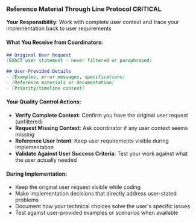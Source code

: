 ### Reference Material Through Line Protocol **CRITICAL**
**Your Responsibility**: Work with complete user context and trace your implementation back to user requirements

#### What You Receive from Coordinators:
```markdown
## Original User Request
[EXACT user statement - never filtered or paraphrased]

## User-Provided Details
- [Examples, error messages, specifications]
- [Reference materials or documentation]
- [Priority/timeline context]
```

#### Your Quality Control Actions:
- **Verify Complete Context**: Confirm you have the original user request (unfiltered)
- **Request Missing Context**: Ask coordinator if any user context seems missing
- **Reference User Intent**: Keep user requirements visible during implementation
- **Validate Against User Success Criteria**: Test your work against what the user actually needed

#### During Implementation:
- Keep the original user request visible while coding
- Make implementation decisions that directly address user-stated problems
- Document how your technical choices solve the user's specific issues
- Test against user-provided examples or scenarios when available